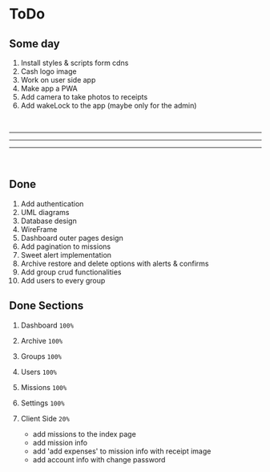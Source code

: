 # ToDo

## Some day

1. Install styles & scripts form cdns
1. Cash logo image
1. Work on user side app
1. Make app a PWA
1. Add camera to take photos to receipts
1. Add wakeLock to the app (maybe only for the admin)

<br>
<hr>
<hr>
<hr>
<br>

## Done

1. Add authentication
1. UML diagrams
1. Database design
1. WireFrame
1. Dashboard outer pages design
1. Add pagination to missions
1. Sweet alert implementation
1. Archive restore and delete options with alerts & confirms
1. Add group crud functionalities
1. Add users to every group

## Done Sections

1. Dashboard `100%`

1. Archive `100%`

1. Groups `100%`

1. Users `100%`

1. Missions `100%`

1. Settings `100%`

1. Client Side `20%`

    - add missions to the index page
    - add mission info
    - add 'add expenses' to mission info with receipt image
    - add account info with change password
